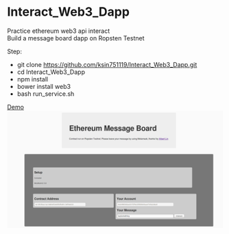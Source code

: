 # Interact_Web3_Dapp
Practice ethereum web3 api interact  
Build a message board dapp on Ropsten Testnet   

Step:
- git clone https://github.com/ksin751119/Interact_Web3_Dapp.git
- cd Interact_Web3_Dapp
- npm install
- bower install web3
- bash run_service.sh

[Demo](http://albertethdapp.nctu.me:9000/)
![image](https://github.com/ksin751119/Interact_Web3_Dapp/blob/de31bb0b8794e16e514591b99f4a87b529bbe363/message_board.png)
